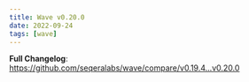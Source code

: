 ```yaml
---
title: Wave v0.20.0
date: 2022-09-24
tags: [wave]
---
```


**Full Changelog**: https://github.com/seqeralabs/wave/compare/v0.19.4...v0.20.0
